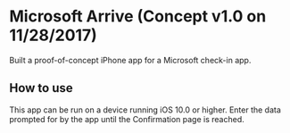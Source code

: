 # Microsoft Arrive (Concept v1.0 on 11/28/2017)
Built a proof-of-concept iPhone app for a Microsoft check-in app.

## How to use
This app can be run on a device running iOS 10.0 or higher.  Enter the data prompted for by the app until the Confirmation page is reached.
